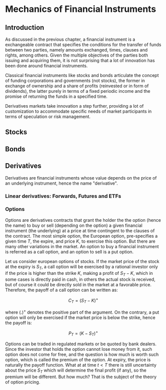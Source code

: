 # Mechanics of Financial Instruments

## Introduction

As discussed in the previous chapter, a financial instrument is a exchangeable contract that specifies the conditions for the transfer of funds between two parties, namely amounts exchanged, times, clauses and rights, among others. Given the multiple objectives of the parties both issuing and acquiring them, it is not surprising that a lot of innovation has been done around financial instruments. 

Classical financial instruments like stocks and bonds articulate the concept of funding corporations and governments (not stocks), the former in exchange of ownership and a share of profits (reinvested or in form of dividends), the latter purely in terms of a fixed periodic income and the promise of returning the funds in a specified time. 

Derivatives markets take innovation a step further, providing a lot of customization to accommodate specific needs of market participants in terms of speculation or risk management. 

## Stocks

## Bonds

## Derivatives

Derivatives are financial instruments whose value depends on the price of an underlying instrument, hence the name "derivative".

### Linear derivatives: Forwards, Futures and ETFs

### Options

Options are derivatives contracts that grant the holder the  the option (hence the name) to buy or sell (depending on the option) a given financial instrument (the underlying) at a price at time contingent to the clauses of the contract. The most simple option, the European option, pre-specifies a given time $T$, the expire, and price $K$, to exercise this option. But there are many other variations in the market. An option to buy a financial instrument is referred as a call option, and an option to sell is a put option. 

Let us consider european options of stocks. If the market price of the stock at the expiry is $S_T$, a call option will be exercised by a rational investor only if the price is higher than the strike $K$, making a profit of $S_T-K$, which in some cases is directly paid in cash, in others the actual stock is received, but of course it could be directly sold in the market at a favorable price. Therefore, the payoff of a call option can be written as:

$$C_T = (S_T-K)^+$$

where $(.)^+$ denotes the positive part of the argument. On the contrary, a put option will only be exercised if the market price is below the strike, hence the payoff is:

$$P_T = (K-S_T)^+$$

Options can be traded in regulated markets or be quoted by bank dealers. Since the investor that holds the option cannot lose money from it, such option does not come for free, and the question is how much is worth such option, which is called the premium of the option. At expiry, the price is naturally the payoff function. What at at time $t < T$ there is still  uncertainty about the price $S_T$ which will determine the final profit (if any), so the premium will be different. But how much? That is the subject of the theory of option pricing.
